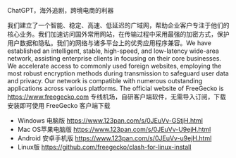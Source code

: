 ChatGPT，海外追剧，跨境电商的利器

我们建立了一个智能、稳定、高速、低延迟的广域网，帮助企业客户专注于他们的核心业务。我们加速访问国外常用网站，在传输过程中采用最强的加密方式，保护用户数据和隐私。我们的网络与诸多平台上的优秀应用程序兼容。We have established an intelligent, stable, high-speed, and low-latency wide-area network, assisting enterprise clients in focusing on their core businesses. We accelerate access to commonly used foreign websites, employing the most robust encryption methods during transmission to safeguard user data and privacy. Our network is compatible with numerous outstanding applications across various platforms. The official website of FreeGecko is https://www.freegecko.com
专线机场，自研客户端软件，无需导入订阅，下载安装即可使用
FreeGecko 客户端下载
- Windows 电脑版 https://www.123pan.com/s/0JEuVv-GStjH.html
- Mac OS苹果电脑版 https://www.123pan.com/s/0JEuVv-U9ejH.html
- Android 安卓手机版 https://www.123pan.com/s/0JEuVv-u9ejH.html
- Linux版 https://github.com/freegecko/clash-for-linux-install
